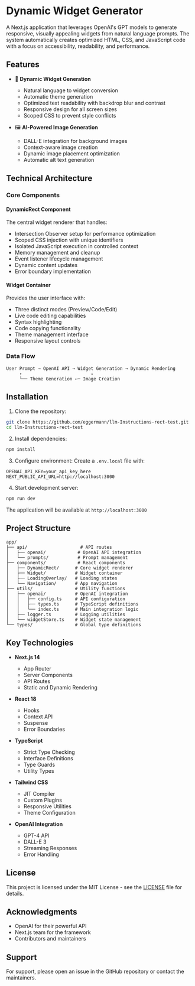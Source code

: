 # Dynamic Widget Generator

A Next.js application that leverages OpenAI's GPT models to generate responsive, visually appealing widgets from natural language prompts. The system automatically creates optimized HTML, CSS, and JavaScript code with a focus on accessibility, readability, and performance.

## Features

- 🎨 **Dynamic Widget Generation**
  - Natural language to widget conversion
  - Automatic theme generation
  - Optimized text readability with backdrop blur and contrast
  - Responsive design for all screen sizes
  - Scoped CSS to prevent style conflicts

- 🖼️ **AI-Powered Image Generation**
  - DALL-E integration for background images
  - Context-aware image creation
  - Dynamic image placement optimization
  - Automatic alt text generation

## Technical Architecture

### Core Components

#### DynamicRect Component
The central widget renderer that handles:
- Intersection Observer setup for performance optimization
- Scoped CSS injection with unique identifiers
- Isolated JavaScript execution in controlled context
- Memory management and cleanup
- Event listener lifecycle management
- Dynamic content updates
- Error boundary implementation

#### Widget Container
Provides the user interface with:
- Three distinct modes (Preview/Code/Edit)
- Live code editing capabilities
- Syntax highlighting
- Code copying functionality
- Theme management interface
- Responsive layout controls

### Data Flow

```
User Prompt → OpenAI API → Widget Generation → Dynamic Rendering
     ↑                          ↓
     └── Theme Generation ←─ Image Creation
```

## Installation

1. Clone the repository:
```bash
git clone https://github.com/eggermann/llm-Instructions-rect-test.git
cd llm-Instructions-rect-test
```

2. Install dependencies:
```bash
npm install
```

3. Configure environment:
Create a `.env.local` file with:
```env
OPENAI_API_KEY=your_api_key_here
NEXT_PUBLIC_API_URL=http://localhost:3000
```

4. Start development server:
```bash
npm run dev
```

The application will be available at `http://localhost:3000`

## Project Structure

```
app/
├── api/                    # API routes
│   ├── openai/            # OpenAI API integration
│   └── prompts/           # Prompt management
├── components/            # React components
│   ├── DynamicRect/      # Core widget renderer
│   ├── Widget/           # Widget container
│   ├── LoadingOverlay/   # Loading states
│   └── Navigation/       # App navigation
├── utils/                # Utility functions
│   ├── openai/           # OpenAI integration
│   │   ├── config.ts     # API configuration
│   │   ├── types.ts      # TypeScript definitions
│   │   └── index.ts      # Main integration logic
│   ├── logger.ts         # Logging utilities
│   └── widgetStore.ts    # Widget state management
└── types/                # Global type definitions
```

## Key Technologies

- **Next.js 14**
  - App Router
  - Server Components
  - API Routes
  - Static and Dynamic Rendering

- **React 18**
  - Hooks
  - Context API
  - Suspense
  - Error Boundaries

- **TypeScript**
  - Strict Type Checking
  - Interface Definitions
  - Type Guards
  - Utility Types

- **Tailwind CSS**
  - JIT Compiler
  - Custom Plugins
  - Responsive Utilities
  - Theme Configuration

- **OpenAI Integration**
  - GPT-4 API
  - DALL-E 3
  - Streaming Responses
  - Error Handling

## License

This project is licensed under the MIT License - see the [LICENSE](LICENSE) file for details.

## Acknowledgments

- OpenAI for their powerful API
- Next.js team for the framework
- Contributors and maintainers

## Support

For support, please open an issue in the GitHub repository or contact the maintainers.
